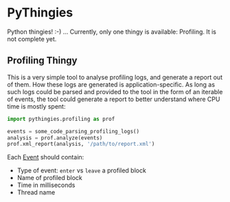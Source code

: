 # PyThingies
Python thingies! :-) ... Currently, only one thingy is available: Profiling. It is not complete yet.

## Profiling Thingy
This is a very simple tool to analyse profiling logs, and generate a report out of them. How these logs are generated is
application-specific. As long as such logs could be parsed and provided to the tool in the form of an iterable of 
events, the tool could generate a report to better understand where CPU time is mostly spent:

```python
import pythingies.profiling as prof

events = some_code_parsing_profiling_logs()
analysis = prof.analyze(events)
prof.xml_report(analysis, '/path/to/report.xml') 
```

Each [Event](./src/prod/pythingies/profiling/event.py) should contain:
 * Type of event: `enter` vs `leave` a profiled block
 * Name of profiled block
 * Time in milliseconds
 * Thread name
